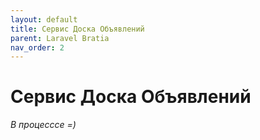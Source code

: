 ```yaml
---
layout: default
title: Сервис Доска Объявлений
parent: Laravel Bratia
nav_order: 2
---
```


# Сервис Доска Объявлений
*В процесссе =)*
